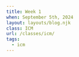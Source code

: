 ```yaml
---
title: Week 1
when: September 5th, 2024
layout: layouts/blog.njk
class: ICM
url: /classes/icm/
tags:
  - icm
---
```

